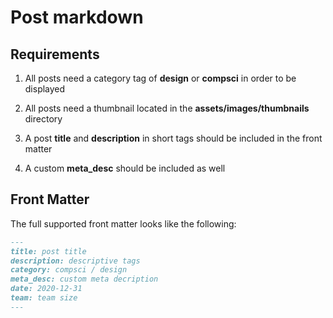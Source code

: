 # Post markdown

## Requirements

1. All posts need a category tag of **design** or **compsci** in order to be displayed

2. All posts need a thumbnail located in the **assets/images/thumbnails** directory

3. A post **title** and **description** in short tags should be included in the front matter

4. A custom **meta_desc** should be included as well

## Front Matter

The full supported front matter looks like the following:

```md
---
title: post title
description: descriptive tags
category: compsci / design
meta_desc: custom meta decription
date: 2020-12-31
team: team size
---
```
